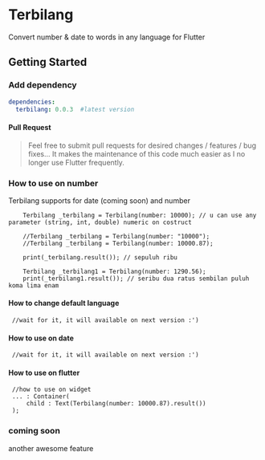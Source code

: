 # Terbilang

Convert number & date to words in any language for Flutter

## Getting Started
### Add dependency
```yaml
dependencies:
  terbilang: 0.0.3  #latest version
```

#### Pull Request
> Feel free to submit pull requests for desired changes / features / bug fixes... It makes the maintenance of this code much easier as I no longer use Flutter frequently.

### How to use on number
Terbilang supports for date (coming soon) and number

```
    Terbilang _terbilang = Terbilang(number: 10000); // u can use any parameter (string, int, double) numeric on costruct

    //Terbilang _terbilang = Terbilang(number: "10000");
    //Terbilang _terbilang = Terbilang(number: 10000.87);

    print(_terbilang.result()); // sepuluh ribu

    Terbilang _terbilang1 = Terbilang(number: 1290.56);
    print(_terbilang1.result()); // seribu dua ratus sembilan puluh koma lima enam
```

#### How to change default language
```
 //wait for it, it will available on next version :')
```

#### How to use on date
```
 //wait for it, it will available on next version :')
```

#### How to use on flutter
```
 //how to use on widget
 ... : Container(
     child : Text(Terbilang(number: 10000.87).result())
 );
```
### coming soon
another awesome feature
